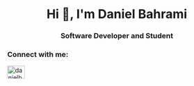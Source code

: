 <h1 align="center">Hi 👋, I'm Daniel Bahrami</h1>
<h3 align="center">Software Developer and Student</h3>

<h3 align="left">Connect with me:</h3>
<p align="left">
<a href="https://linkedin.com/in/danielbahrami" target="blank"><img align="center" src="https://raw.githubusercontent.com/rahuldkjain/github-profile-readme-generator/master/src/images/icons/Social/linked-in-alt.svg" alt="danielbahrami" height="30" width="40" /></a>
</p>
